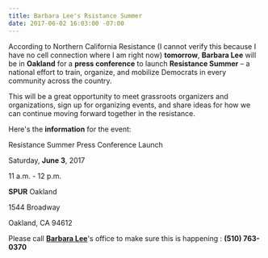 ```yaml
---
title: Barbara Lee's Rsistance Summer
date: 2017-06-02 16:03:00 -07:00
---
```


According to Northern California Resistance (I cannot verify this because I have no cell connection where I am right now)  **tomorrow**, **Barbara Lee** will be in **Oakland** for a **press conference** to launch **Resistance Summer** – a national effort to train, organize, and mobilize Democrats in every community across the country. 

This will be a great opportunity to meet grassroots organizers and organizations, sign up for organizing events, and share ideas for how we can continue moving forward together in the resistance.
 
Here's the **information** for the event:
 
Resistance Summer Press Conference Launch

Saturday, **June 3**, 2017

11 a.m. - 12 p.m.

**SPUR** Oakland

1544 Broadway

Oakland, CA 94612

Please call [**Barbara Lee**](https://lee.house.gov/)'s office to make sure this is happening : **(510) 763-0370**
 
 
